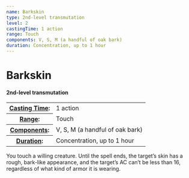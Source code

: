 ```yaml
---
name: Barkskin
type: 2nd-level transmutation
level: 2
castingTime: 1 action
range: Touch
components: V, S, M (a handful of oak bark)
duration: Concentration, up to 1 hour
---
```


Barkskin
========

#### 2nd-level transmutation

<table cellspacing="0" class="statBlock"><tbody><tr><th><a href="/srd/spellcasting/castingASpell.htm#castingTime">Casting Time</a>:</th><td>1 action</td></tr><tr><th><a href="/srd/spellcasting/castingASpell.htm#range">Range</a>:</th><td>Touch</td></tr><tr><th><a href="/srd/spellcasting/castingASpell.htm#components">Components</a>:</th><td>V, S, M (a handful of oak bark)</td></tr><tr><th><a href="/srd/spellcasting/castingASpell.htm#duration">Duration</a>:</th><td>Concentration, up to 1 hour</td></tr></tbody></table>

You touch a willing creature. Until the spell ends, the target’s skin has a rough, bark-like appearance, and the target’s AC can’t be less than 16, regardless of what kind of armor it is wearing.